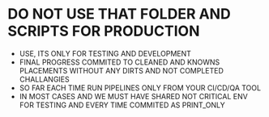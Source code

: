 # DO NOT USE THAT FOLDER AND SCRIPTS FOR PRODUCTION 

 * USE, ITS ONLY FOR TESTING AND DEVELOPMENT
 * FINAL PROGRESS COMMITED TO CLEANED AND KNOWNS PLACEMENTS WITHOUT ANY DIRTS AND NOT COMPLETED CHALLANGIES
 * SO FAR EACH TIME RUN PIPELINES ONLY FROM YOUR CI/CD/QA TOOL
 * IN MOST CASES AND WE MUST HAVE SHARED NOT CRITICAL ENV FOR TESTING AND EVERY TIME COMMITED AS PRINT_ONLY